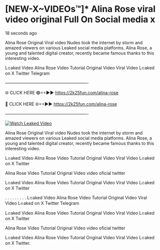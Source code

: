 # [NEW-X~VIDEOs™]* Alina Rose viral video original Full On Social media x

18 seconds ago

Alina Rose Original Viral video Nudes took the internet by storm and amazed viewers on various Leaked social media platforms. Alina Rose, a young and talented digital creator, recently became famous thanks to this interesting video.

L𝚎aked Video Alina Rose Video Tutorial Original Video Viral Video L𝚎aked on X Twitter Telegram

———————————————————-

🌐 CLICK HERE 🟢==►► https://2k25fun.com/alina-rose

🔴 CLICK HERE 🌐==►► https://2k25fun.com/alina-rose

———————————————————-

[![Watch Leaked Video](https://miro.medium.com/v2/resize:fit:828/format:webp/1*cilzJN44JGOrTw9NJCrNHA.gif "Watch Leaked Video")](https://2k25fun.com/alina-rose)

Alina Rose Original Viral video Nudes took the internet by storm and amazed viewers on various Leaked social media platforms. Alina Rose, a young and talented digital creator, recently became famous thanks to this interesting video.

L𝚎aked Video Alina Rose Video Tutorial Original Video Viral Video L𝚎aked on X Twitter

Alina Rose Video Tutorial Original Video video oficial twitter

L𝚎aked Video Alina Rose Video Tutorial Original Video Viral Video L𝚎aked on X Twitter

. . . . . . . . . L𝚎aked Video Alina Rose Video Tutorial Original Video Viral Video L𝚎aked on X Twitter Telegram

L𝚎aked Video Alina Rose Video Tutorial Original Video Viral Video L𝚎aked on X Twitter

Alina Rose Video Tutorial Original Video video oficial twitter

L𝚎aked Video Alina Rose Video Tutorial Original Video Viral Video L𝚎aked on X Twitter.